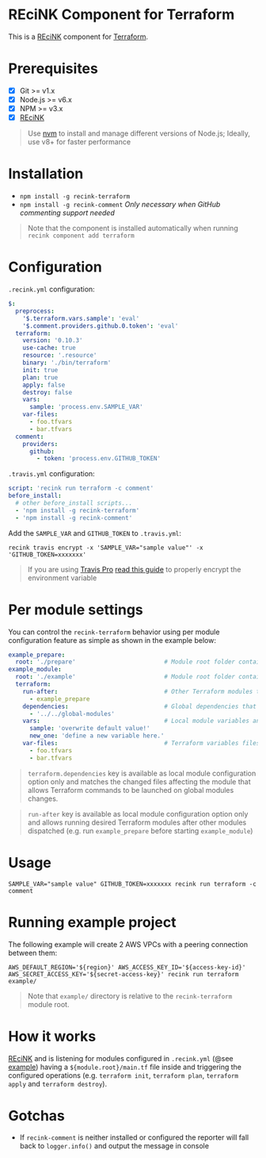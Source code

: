 REciNK Component for Terraform
====================================

This is a [REciNK](https://github.com/MitocGroup/recink) component for [Terraform](https://www.terraform.io).

# Prerequisites

- [x] Git >= v1.x
- [x] Node.js >= v6.x
- [x] NPM >= v3.x
- [x] [REciNK](https://github.com/MitocGroup/recink#installation)

> Use [nvm](https://github.com/creationix/nvm#installation) to install and
manage different versions of Node.js; Ideally, use v8+ for faster performance


# Installation

- `npm install -g recink-terraform`
- `npm install -g recink-comment` *Only necessary when GitHub commenting support needed*

> Note that the component is installed automatically when running `recink component add terraform`


# Configuration

`.recink.yml` configuration:

```yaml
$:
  preprocess:
    '$.terraform.vars.sample': 'eval'
    '$.comment.providers.github.0.token': 'eval'
  terraform:
    version: '0.10.3'                                                       # Terraform version that will be downloaded and installed locally (default "0.10.3")
    use-cache: true                                                         # Enable state/plans/backups caching if cache component enabled (default "true")
    resource: '.resource'                                                   # Resource relative path to the module root directory (default ".resource")
    binary: './bin/terraform'                                               # Path to Terraform binary (default "./bin/terraform")
    init: true                                                              # Initialize Terraform setup (default "true")
    plan: true                                                              # Terraform validate .tf and make a provision plan (default "true")
    apply: false                                                            # Terraform provision infrastructure (default "false")
    destroy: false                                                          # Terraform destroy infrastructure provisioned in previous step (default "false")
    vars:                                                                   # Terraform variables (@see https://www.terraform.io/docs/configuration/variables.html)
      sample: 'process.env.SAMPLE_VAR'
    var-files:                                                              # Terraform variables files (@see https://www.terraform.io/docs/configuration/variables.html#variable-files)
      - foo.tfvars
      - bar.tfvars
  comment:
    providers:                                                              # Supported providers: github
      github:
        - token: 'process.env.GITHUB_TOKEN'
```

`.travis.yml` configuration:

```yaml
script: 'recink run terraform -c comment'  
before_install:
  # other before_install scripts...
  - 'npm install -g recink-terraform'
  - 'npm install -g recink-comment'
```

Add the `SAMPLE_VAR` and `GITHUB_TOKEN` to `.travis.yml`:

```
recink travis encrypt -x 'SAMPLE_VAR="sample value"' -x 'GITHUB_TOKEN=xxxxxxx'
```

> If you are using [Travis Pro](https://travis-ci.com/) [read this guide](https://github.com/MitocGroup/recink/blob/master/docs/guide.md#configuring-github-project) to properly encrypt the environment variable


# Per module settings

You can control the `recink-terraform` behavior using per module 
configuration feature as simple as shown in the example below:

```yaml
example_prepare:
  root: './prepare'                         # Module root folder containing "main.tf" file inside
example_module:
  root: './example'                         # Module root folder containing "main.tf" file inside
  terraform:
    run-after:                              # Other Terraform modules to run before dispatching "example_module"
      - example_prepare
    dependencies:                           # Global dependencies that should be considered when mathing changeset
      - '../../global-modules'
    vars:                                   # Local module variables and global overwrites
      sample: 'overwrite default value!'
      new_one: 'define a new variable here.'
    var-files:                              # Terraform variables files (pay attention to the order)
      - foo.tfvars
      - bar.tfvars
```

> `terraform.dependencies` key is available as local module configuration option only and matches the changed files affecting the module that allows Terraform commands to be launched on global modules changes.

> `run-after` key is available as local module configuration option only and allows running desired Terraform modules after other modules dispatched (e.g. run `example_prepare` before starting `example_module`)

# Usage

```
SAMPLE_VAR="sample value" GITHUB_TOKEN=xxxxxxx recink run terraform -c comment
```

# Running example project

The following example will create 2 AWS VPCs with a peering connection between them:

`AWS_DEFAULT_REGION='${region}' AWS_ACCESS_KEY_ID='${access-key-id}' AWS_SECRET_ACCESS_KEY='${secret-access-key}' recink run terraform example/`

> Note that `example/` directory is relative to the `recink-terraform` module root.

# How it works

[REciNK](https://github.com/MitocGroup/recink) and is listening for modules configured in `.recink.yml`
(@see [example](https://github.com/MitocGroup/recink/blob/master/components/terraform/example/.recink.yml)) having a `${module.root}/main.tf` file inside and triggering the configured operations (e.g. `terraform init`, `terraform plan`, `terraform apply` and `terraform destroy`).


# Gotchas

 - If `recink-comment` is neither installed or configured the reporter will fall back to `logger.info()` and output the message in console
